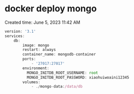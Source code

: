# docker deploy mongo

Created time: June 5, 2023 11:42 AM

```jsx
version: '3.1'
services:
    db:
        image: mongo
        restart: always
        container_name: mongodb-container
        ports:
            - '27017:27017'
        environment:
          MONGO_INITDB_ROOT_USERNAME: root
          MONGO_INITDB_ROOT_PASSWORD: xiaohuiwoaini12345
        volumes:
            - ./mongo-data:/data/db
```